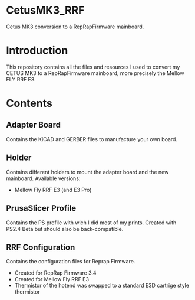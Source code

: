 # CetusMK3_RRF
Cetus MK3 conversion to a RepRapFirmware mainboard.
# Introduction
This repository contains all the files and resources I used to convert my CETUS MK3 to a RepRapFirmware mainboard, more precisely the Mellow FLY RRF E3.
# Contents
## Adapter Board
Contains the KiCAD and GERBER files to manufacture your own board.
## Holder
Contains different holders to mount the adapter board and the new mainboard. Available versions:
- Mellow Fly RRF E3 (and E3 Pro)
## PrusaSlicer Profile
Contains the PS profile with wich I did most of my prints. Created with PS2.4 Beta but should also be back-compatible.
## RRF Configuration
Contains the configuration files for Reprap Firmware.
- Created for RepRap Firmware 3.4
- Created for Mellow Fly RRF E3
- Thermistor of the hotend was swapped to a standard E3D cartrige style thermistor
